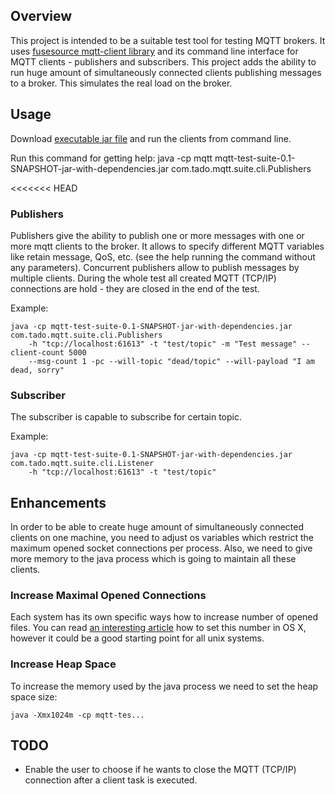 ## Overview
This project is intended to be a suitable test tool for testing MQTT brokers. It uses
[fusesource mqtt-client library](https://github.com/fusesource/mqtt-client) and its command line interface for
MQTT clients - publishers and subscribers. This project adds the ability to run huge amount of simultaneously
connected clients publishing messages to a broker. This simulates the real load on the broker.

## Usage
Download [executable jar file](https://github.com/tadodotcom/mqtt-test-suit/releases) and run the clients from command line.

Run this command for getting help:
    java -cp mqtt mqtt-test-suite-0.1-SNAPSHOT-jar-with-dependencies.jar com.tado.mqtt.suite.cli.Publishers

<<<<<<< HEAD
### Publishers
Publishers give the ability to publish one or more messages with one or more mqtt clients to the broker. It allows
to specify different MQTT variables like retain message, QoS, etc. (see the help running the command without
any parameters). Concurrent publishers allow to publish messages by multiple clients. During the whole test all
created MQTT (TCP/IP) connections are hold - they are closed in the end of the test.

Example:

    java -cp mqtt-test-suite-0.1-SNAPSHOT-jar-with-dependencies.jar com.tado.mqtt.suite.cli.Publishers
        -h "tcp://localhost:61613" -t "test/topic" -m "Test message" --client-count 5000
        --msg-count 1 -pc --will-topic "dead/topic" --will-payload "I am dead, sorry"

### Subscriber
The subscriber is capable to subscribe for certain topic.

Example:

    java -cp mqtt-test-suite-0.1-SNAPSHOT-jar-with-dependencies.jar com.tado.mqtt.suite.cli.Listener
        -h "tcp://localhost:61613" -t "test/topic"

## Enhancements
In order to be able to create huge amount of simultaneously connected clients on one machine, you need to adjust
os variables which restrict the maximum opened socket connections per process. Also, we need to give more memory
to the java process which is going to maintain all these clients.

### Increase Maximal Opened Connections
Each system has its own specific ways how to increase number of opened files. You can read
[an interesting article](http://krypted.com/mac-os-x/maximum-files-in-mac-os-x/) how to set this
number in OS X, however it could be a good starting point for all unix systems.

### Increase Heap Space
To increase the memory used by the java process we need to set the heap space size:

    java -Xmx1024m -cp mqtt-tes...

## TODO
 - Enable the user to choose if he wants to close the MQTT (TCP/IP) connection after a client task is executed.
